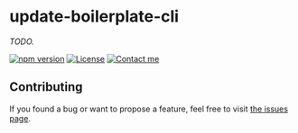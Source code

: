 # update-boilerplate-cli

*TODO.*

[![npm version](https://img.shields.io/npm/v/update-boilerplate-cli.svg)](https://www.npmjs.com/package/update-boilerplate-cli)
[![License](https://img.shields.io/github/license/juliuste/update-boilerplate-cli.svg?style=flat)](license)
[![Contact me](https://img.shields.io/badge/contact-email-turquoise)](mailto:mail@juliustens.eu)

## Contributing

If you found a bug or want to propose a feature, feel free to visit [the issues page](https://github.com/juliuste/update-boilerplate-cli/issues).
